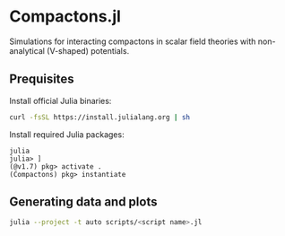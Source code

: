 # Compactons.jl

Simulations for interacting compactons in scalar field theories with non-analytical (V-shaped) potentials.

## Prequisites

Install official Julia binaries:

```sh
curl -fsSL https://install.julialang.org | sh
```

Install required Julia packages:

```
julia
julia> ]
(@v1.7) pkg> activate .
(Compactons) pkg> instantiate
```

## Generating data and plots

```sh
julia --project -t auto scripts/<script name>.jl
```
